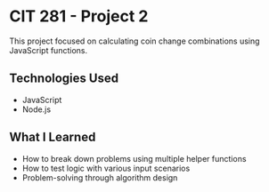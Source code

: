 # CIT 281 - Project 2

This project focused on calculating coin change combinations using JavaScript functions.

## Technologies Used
- JavaScript
- Node.js

## What I Learned
- How to break down problems using multiple helper functions
- How to test logic with various input scenarios
- Problem-solving through algorithm design
